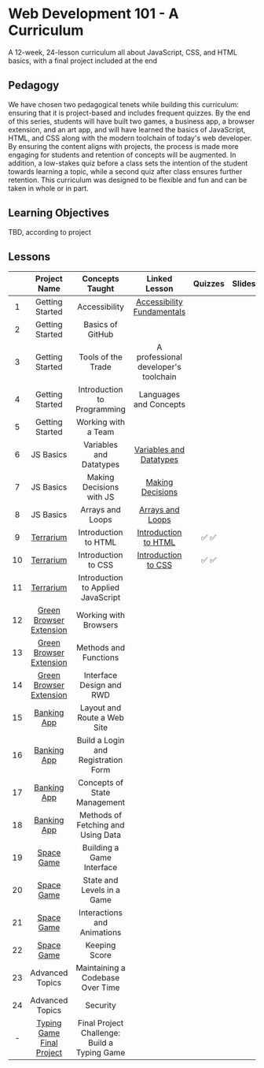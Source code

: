 # Web Development 101 - A Curriculum

A 12-week, 24-lesson curriculum all about JavaScript, CSS, and HTML basics, with a final project included at the end

## Pedagogy

We have chosen two pedagogical tenets while building this curriculum: ensuring that it is project-based and includes frequent quizzes. By the end of this series, students will have built two games, a business app, a browser extension, and an art app, and will have learned the basics of JavaScript, HTML, and CSS along with the modern toolchain of today's web developer. By ensuring the content aligns with projects, the process is made more engaging for students and retention of concepts will be augmented. In addition, a low-stakes quiz before a class sets the intention of the student towards learning a topic, while a second quiz after class ensures further retention. This curriculum was designed to be flexible and fun and can be taken in whole or in part.

## Learning Objectives

TBD, according to project

## Lessons

|     |                                Project Name                                |               Concepts Taught                |                                      Linked Lesson                                       | Quizzes | Slides | Video |   Author    |
| :-: | :------------------------------------------------------------------------: | :------------------------------------------: | :--------------------------------------------------------------------------------------: | :-----: | :----: | :---: | :---------: |
|  1  |                              Getting Started                               |                Accessibility                 | [Accessibility Fundamentals](../../../getting-started-lessons/tree/master/accessibility) |         |        |       | Christopher |
|  2  |                              Getting Started                               |               Basics of GitHub               |                                                                                          |         |        |       |             |
|  3  |                              Getting Started                               |              Tools of the Trade              |                           A professional developer's toolchain                           |         |        |       |             |
|  4  |                              Getting Started                               |         Introduction to Programming          |                                  Languages and Concepts                                  |         |        |       |   Jasmine   |
|  5  |                              Getting Started                               |             Working with a Team              |                                                                                          |         |        |       |             |
|  6  |                                 JS Basics                                  |           Variables and Datatypes            |   [Variables and Datatypes](../../../js-basics/tree/js-basics/1_variables_datatypes/)    |         |        |       |   Jasmine   |
|  7  |                                 JS Basics                                  |           Making Decisions with JS           |            [Making Decisions](../../../js-basics/tree/js-basics/2_decisions/)            |         |        |       |   Jasmine   |
|  8  |                                 JS Basics                                  |               Arrays and Loops               |          [Arrays and Loops](../../../js-basics/tree/js-basics/3_arrays_loops/)           |         |        |       |   Jasmine   |
|  9  |        [Terrarium](../../../terrarium-project/tree/master/solution)        |             Introduction to HTML             |       [Introduction to HTML](../../../terrarium-project/tree/master/intro-to-html)       |  ✅ ✅  |        |       |     Jen     |
| 10  |        [Terrarium](../../../terrarium-project/tree/master/solution)        |             Introduction to CSS              |        [Introduction to CSS](../../../terrarium-project/tree/master/intro-to-css)        |  ✅ ✅  |        |       |     Jen     |
| 11  |        [Terrarium](../../../terrarium-project/tree/master/solution)        |      Introduction to Applied JavaScript      |                                                                                          |         |        |       |     Jen     |
| 12  | [Green Browser Extension](../../../browser-extension/tree/master/solution) |            Working with Browsers             |                                                                                          |         |        |       |     Jen     |
| 13  | [Green Browser Extension](../../../browser-extension/tree/master/solution) |            Methods and Functions             |                                                                                          |         |        |       |     Jen     |
| 14  | [Green Browser Extension](../../../browser-extension/tree/master/solution) |           Interface Design and RWD           |                                                                                          |         |        |       |     Jen     |
| 15  |         [Banking App](../../../bank-project/tree/master/solution)          |         Layout and Route a Web Site          |                                                                                          |         |        |       |    Yohan    |
| 16  |         [Banking App](../../../bank-project/tree/master/solution)          |     Build a Login and Registration Form      |                                                                                          |         |        |       |    Yohan    |
| 17  |         [Banking App](../../../bank-project/tree/master/solution)          |         Concepts of State Management         |                                                                                          |         |        |       |    Yohan    |
| 18  |         [Banking App](../../../bank-project/tree/master/solution)          |      Methods of Fetching and Using Data      |                                                                                          |         |        |       |    Yohan    |
| 19  |           [Space Game](../../../space-game/tree/master/solution)           |          Building a Game Interface           |                                                                                          |         |        |       |    Chris    |
| 20  |           [Space Game](../../../space-game/tree/master/solution)           |          State and Levels in a Game          |                                                                                          |         |        |       |    Chris    |
| 21  |           [Space Game](../../../space-game/tree/master/solution)           |         Interactions and Animations          |                                                                                          |         |        |       |    Chris    |
| 22  |           [Space Game](../../../space-game/tree/master/solution)           |                Keeping Score                 |                                                                                          |         |        |       |    Chris    |
| 23  |                              Advanced Topics                               |       Maintaining a Codebase Over Time       |                                                                                          |         |        |       |             |
| 24  |                              Advanced Topics                               |                   Security                   |                                                                                          |         |        |       |             |
|  -  |   [Typing Game Final Project](../../../typing-game/tree/master/solution)   | Final Project Challenge: Build a Typing Game |                                                                                          |         |        |       | Christopher |
